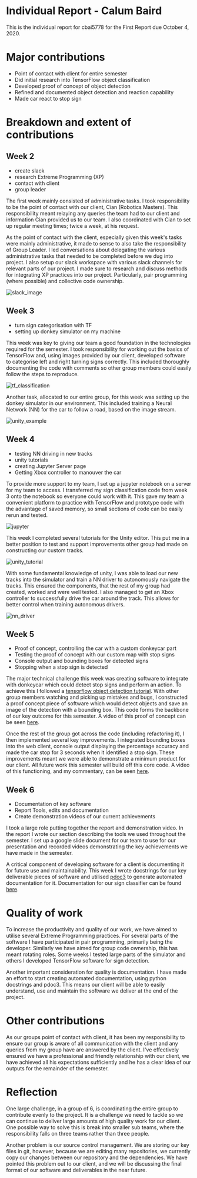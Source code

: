
# Individual Report - Calum Baird

This is the individual report for cbai5778  for the First Report due October 4, 2020.

# Major contributions

- Point of contact with client for entire semester
- Did initial research into TensorFlow object classification
- Developed proof of concept of object detection
- Refined and documented object detection and reaction capability
- Made car react to stop sign

# Breakdown and extent of contributions

## Week 2

- create slack
- research Extreme Programming (XP)
- contact with client
- group leader

The first week mainly consisted of administrative tasks. I took responsibility to be the point of contact with our client, Cian (Robotics Masters). This responsibility meant relaying any queries the team had to our client and information Cian provided us to our team. I also coordinated with Cian to set up regular meeting times; twice a week, at his request.

As the point of contact with the client, especially given this week's tasks were mainly administrative, it made to sense to also take the responsibility of Group Leader. I led conversations about delegating the various administrative tasks that needed to be completed before we dug into project. I also setup our slack workspace with various slack channels for relevant parts of our project. I made sure to research and discuss methods for integrating XP practices into our project. Particularly, pair programming (where possible) and collective code ownership. 

![slack_image](../images/slack_example.png)

## Week 3

- turn sign categorisation with TF
- setting up donkey simulator on my machine

This week was key to giving our team a good foundation in the technologies required for the semester. 
I took responsibility for working out the basics of TensorFlow and, using images provided by our client, developed software to categorise left and right turning signs correctly. This included thoroughly documenting the code with comments so other group members could easily follow the steps to reproduce.

![tf_classification](../images/tf_classification.png)

Another task, allocated to our entire group, for this week was setting up the donkey simulator in our environment. This included training a Neural Network (NN) for the car to follow a road, based on the image stream.

![unity_example](../images/calum_unity_example.png)

## Week 4

- testing NN driving in new tracks
- unity tutorials
- creating Jupyter Server page
- Getting Xbox controller to manouver the car

To provide more support to my team, I set up a jupyter notebook on a server for my team to access. I transferred my sign classification code from week 3 onto the notebook so everyone could work with it.
This gave my team a convenient platform to practice with TensorFlow and prototype code with the advantage of saved memory, so small sections of code can be easily rerun and tested.

![jupyter](../images/calum_jupyter.png)

This week I completed several tutorials for the Unity editor. This put me in a better position to test and support improvements other group had made on constructing our custom tracks.

![unity_tutorial](../images/calum_karting.png)

With some fundamental knowledge of unity, I was able to load our new tracks into the simulator and train a NN driver to autonomously navigate the tracks. This ensured the components, that the rest of my group had created, worked and were well tested. I also managed to get an Xbox controller to successfully drive the car around the track. This allows for better control when training autonomous drivers.

![nn_driver](../images/calum_nn.png)

## Week 5

- Proof of concept, controlling the car with a custom donkeycar part
- Testing the proof of concept with our custom map with stop signs
- Console output and bounding boxes for detected signs
- Stopping when a stop sign is detected

The major technical challenge this week was creating software to integrate with donkeycar which could detect stop signs and perform an action. To achieve this I followed a [tensorflow object detection tutorial](https://github.com/tensorflow/hub/blob/master/examples/colab/tf2_object_detection.ipynb). With other group members watching and picking up mistakes and bugs, I constructed a proof concept piece of software which would detect objects and save an image of the detection with a bounding box. This code forms the backbone of our key outcome for this semester. A video of this proof of concept can be seen [here](https://youtu.be/bTRXHhLhcH4).

Once the rest of the group got across the code (including refactoring it), I then implemented several key improvements. I integrated bounding boxes into the web client, console output displaying the percentage accuracy and made the car stop for 3 seconds when it identified a stop sign. These improvements meant we were able to demonstrate a minimum product for our client. All future work this semester will build off this core code. A video of this functioning, and my commentary, can be seen [here](https://youtu.be/3ioIAphQEqQ).

## Week 6

- Documentation of key software
- Report Tools, edits and documentation
- Create demonstration videos of our current achievements

I took a large role putting together the report and demonstration video. In the report I wrote our section describing the tools we used throughout the semester. I set up a google slide document for our team to use for our presentation and recorded videos demonstrating the key achievements we have made in the semester.

A critical component of developing software for a client is documenting it for future use and maintainability. This week I wrote docstrings for our key deliverable pieces of software and utilised [pdoc3](https://pdoc3.github.io/pdoc/) to generate automated documentation for it. Documentation for our sign classifier can be found [here](https://bitbucket.org/jarodreynolds/comp3888_t15a_group4/wiki/sign_classifier.md).

# Quality of work

To increase the productivity and quality of our work, we have aimed to utilise several Extreme Programming practices. For several parts of the software I have participated in pair programming, primarily being the developer. Similarly we have aimed for group code ownership, this has meant rotating roles. Some weeks I tested large parts of the simulator and others I developed TensorFlow software for sign detection.

Another important consideration for quality is documentation. I have made an effort to start creating automated documentation, using python docstrings and pdoc3. This means our client will be able to easily understand, use and maintain the software we deliver at the end of the project.

# Other contributions

As our groups point of contact with client, it has been my responsibility to ensure our group is aware of all communication with the client and any queries from my group have are answered by the client.
I've effectively ensured we have a professional and friendly relationship with our client, we have achieved all his expectations sufficiently and he has a clear idea of our outputs for the remainder of the semester.

# Reflection

One large challenge, in a group of 6, is coordinating the entire group to contribute evenly to the project. It is a challenge we need to tackle so we can continue to deliver large amounts of high quality work for our client. One possible way to solve this is break into smaller sub teams, where the responsibility falls on three teams rather than three people.

Another problem is our source control management. We are storing our key files in git, however, because we are editing many repositories, we currently copy our changes between our repository and the dependencies. We have pointed this problem out to our client, and we will be discussing the final format of our software and deliverables in the near future.
